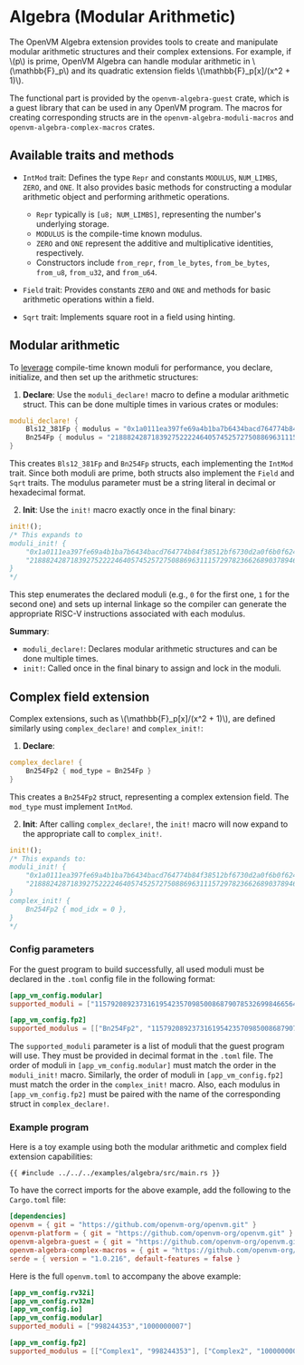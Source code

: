 # Algebra (Modular Arithmetic)

The OpenVM Algebra extension provides tools to create and manipulate modular arithmetic structures and their complex extensions. For example, if \\(p\\) is prime, OpenVM Algebra can handle modular arithmetic in \\(\mathbb{F}\_p\\)​ and its quadratic extension fields \\(\mathbb{F}\_p[x]/(x^2 + 1)\\).

The functional part is provided by the `openvm-algebra-guest` crate, which is a guest library that can be used in any OpenVM program. The macros for creating corresponding structs are in the `openvm-algebra-moduli-macros` and `openvm-algebra-complex-macros` crates.

## Available traits and methods

- `IntMod` trait:
  Defines the type `Repr` and constants `MODULUS`, `NUM_LIMBS`, `ZERO`, and `ONE`. It also provides basic methods for constructing a modular arithmetic object and performing arithmetic operations.

  - `Repr` typically is `[u8; NUM_LIMBS]`, representing the number's underlying storage.
  - `MODULUS` is the compile-time known modulus.
  - `ZERO` and `ONE` represent the additive and multiplicative identities, respectively.
  - Constructors include `from_repr`, `from_le_bytes`, `from_be_bytes`, `from_u8`, `from_u32`, and `from_u64`.

- `Field` trait:
  Provides constants `ZERO` and `ONE` and methods for basic arithmetic operations within a field.

- `Sqrt` trait:
    Implements square root in a field using hinting.

## Modular arithmetic

To [leverage](./overview.md) compile-time known moduli for performance, you declare, initialize, and then set up the arithmetic structures:

1. **Declare**: Use the `moduli_declare!` macro to define a modular arithmetic struct. This can be done multiple times in various crates or modules:

```rust
moduli_declare! {
    Bls12_381Fp { modulus = "0x1a0111ea397fe69a4b1ba7b6434bacd764774b84f38512bf6730d2a0f6b0f6241eabfffeb153ffffb9feffffffffaaab" },
    Bn254Fp { modulus = "21888242871839275222246405745257275088696311157297823662689037894645226208583" },
}
```

This creates `Bls12_381Fp` and `Bn254Fp` structs, each implementing the `IntMod` trait.
Since both moduli are prime, both structs also implement the `Field` and `Sqrt` traits.
The modulus parameter must be a string literal in decimal or hexadecimal format.

2. **Init**: Use the `init!` macro exactly once in the final binary:

```rust
init!();
/* This expands to
moduli_init! {
    "0x1a0111ea397fe69a4b1ba7b6434bacd764774b84f38512bf6730d2a0f6b0f6241eabfffeb153ffffb9feffffffffaaab",
    "21888242871839275222246405745257275088696311157297823662689037894645226208583"
}
*/
```

This step enumerates the declared moduli (e.g., `0` for the first one, `1` for the second one) and sets up internal linkage so the compiler can generate the appropriate RISC-V instructions associated with each modulus.

**Summary**:

- `moduli_declare!`: Declares modular arithmetic structures and can be done multiple times.
- `init!`: Called once in the final binary to assign and lock in the moduli.

## Complex field extension

Complex extensions, such as \\(\mathbb{F}\_p[x]/(x^2 + 1)\\), are defined similarly using `complex_declare!` and `complex_init!`:

1. **Declare**:

```rust
complex_declare! {
    Bn254Fp2 { mod_type = Bn254Fp }
}
```

This creates a `Bn254Fp2` struct, representing a complex extension field. The `mod_type` must implement `IntMod`.

2. **Init**: After calling `complex_declare!`, the `init!` macro will now expand to the appropriate call to `complex_init!`.

```rust
init!();
/* This expands to:
moduli_init! {
    "0x1a0111ea397fe69a4b1ba7b6434bacd764774b84f38512bf6730d2a0f6b0f6241eabfffeb153ffffb9feffffffffaaab",
    "21888242871839275222246405745257275088696311157297823662689037894645226208583"
}
complex_init! {
    Bn254Fp2 { mod_idx = 0 },
}
*/
```

### Config parameters

For the guest program to build successfully, all used moduli must be declared in the `.toml` config file in the following format:

```toml
[app_vm_config.modular]
supported_moduli = ["115792089237316195423570985008687907853269984665640564039457584007908834671663"]

[app_vm_config.fp2]
supported_modulus = [["Bn254Fp2", "115792089237316195423570985008687907853269984665640564039457584007908834671663"]]
```

The `supported_moduli` parameter is a list of moduli that the guest program will use. They must be provided in decimal format in the `.toml` file.
The order of moduli in `[app_vm_config.modular]` must match the order in the `moduli_init!` macro.
Similarly, the order of moduli in `[app_vm_config.fp2]` must match the order in the `complex_init!` macro.
Also, each modulus in `[app_vm_config.fp2]` must be paired with the name of the corresponding struct in `complex_declare!`.

### Example program

Here is a toy example using both the modular arithmetic and complex field extension capabilities:

```rust,no_run,noplayground
{{ #include ../../../examples/algebra/src/main.rs }}
```

To have the correct imports for the above example, add the following to the `Cargo.toml` file:

```toml
[dependencies]
openvm = { git = "https://github.com/openvm-org/openvm.git" }
openvm-platform = { git = "https://github.com/openvm-org/openvm.git" }
openvm-algebra-guest = { git = "https://github.com/openvm-org/openvm.git" }
openvm-algebra-complex-macros = { git = "https://github.com/openvm-org/openvm.git" }
serde = { version = "1.0.216", default-features = false }
```

Here is the full `openvm.toml` to accompany the above example:

```toml
[app_vm_config.rv32i]
[app_vm_config.rv32m]
[app_vm_config.io]
[app_vm_config.modular]
supported_moduli = ["998244353","1000000007"]

[app_vm_config.fp2]
supported_modulus = [["Complex1", "998244353"], ["Complex2", "1000000007"]]
```
